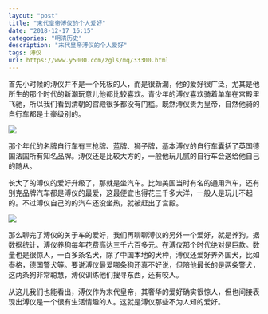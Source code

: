 ```yaml
---
layout: "post"
title: "末代皇帝溥仪的个人爱好"
date: "2018-12-17 16:15"
categories: "明清历史"
description: "末代皇帝溥仪的个人爱好"
tags: 溥仪
url: https://www.y5000.com/zgls/mq/33300.html
---
```






首先小时候的溥仪并不是一个死板的人，而是很新潮，他的爱好很广泛，尤其是他所生的那个时代的新潮玩意儿他都比较喜欢。青少年的溥仪喜欢骑着单车在宫殿里飞驰，所以我们看到清朝的宫殿很多都没有门槛。既然溥仪贵为皇帝，自然他骑的自行车都是土豪级别的。

![](https://img.y5000.com/uploads/allimg/180918/8-1P91Q60130960.jpg)

那个年代的名牌自行车有三枪牌、蓝牌、狮子牌，基本溥仪的自行车囊括了英国德国法国所有知名品牌。溥仪还是比较大方的，一般他玩儿腻的自行车会送给他自己的随从。

长大了的溥仪的爱好升级了，那就是坐汽车。比如美国当时有名的通用汽车，还有别克品牌汽车都是溥仪的最爱，这最便宜也得花三千多大洋，一般人是玩儿不起的。不过溥仪自己的的汽车还没坐热，就被赶出了宫殿。

![](https://img.y5000.com/uploads/allimg/180918/8-1P91Q60202S8.jpg)

那么聊完了溥仪的关于车的爱好，我们再聊聊溥仪的另外一个爱好，就是养狗。据数据统计，溥仪养狗每年花费高达三千六百多元。在溥仪那个时代绝对是巨款。数量也是很惊人，一百多条名犬，除了中国本地的犬种，溥仪还爱好养外国犬，比如泰格，德国警犬等。要说溥仪最爱哪条狗还真不好说，但陪他最长的是两条警犬，这两条狗非常聪慧，溥仪训练他们搜寻东西，还有咬人。

从这儿我们也能看出，溥仪作为末代皇帝，其奢华的爱好确实很惊人，但也间接表现出溥仪是一个很有生活情趣的人。这就是溥仪那些不为人知的爱好。
